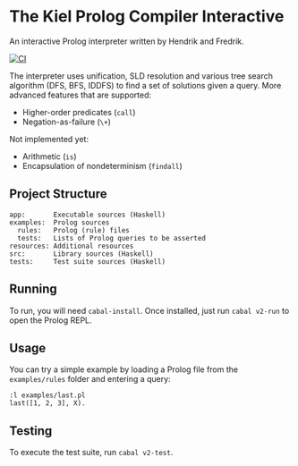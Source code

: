 # The Kiel Prolog Compiler Interactive
An interactive Prolog interpreter written by Hendrik and Fredrik.

[![CI](https://github.com/fwcd/kpci/workflows/CI/badge.svg)](https://github.com/fwcd/kpci/actions)

The interpreter uses unification, SLD resolution and various tree search algorithm (DFS, BFS, IDDFS) to find a set of solutions given a query. More advanced features that are supported:

* Higher-order predicates (`call`)
* Negation-as-failure (`\+`)

Not implemented yet:

* Arithmetic (`is`)
* Encapsulation of nondeterminism (`findall`)

## Project Structure
```
app:       Executable sources (Haskell)
examples:  Prolog sources
  rules:   Prolog (rule) files
  tests:   Lists of Prolog queries to be asserted
resources: Additional resources
src:       Library sources (Haskell)
tests:     Test suite sources (Haskell)
```

## Running
To run, you will need `cabal-install`. Once installed, just run `cabal v2-run` to open the Prolog REPL.

## Usage
You can try a simple example by loading a Prolog file from the `examples/rules` folder and entering a query:

```
:l examples/last.pl
last([1, 2, 3], X).
```

## Testing
To execute the test suite, run `cabal v2-test`.
